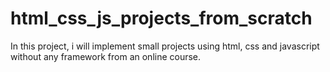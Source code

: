 # html_css_js_projects_from_scratch
In this project, i will implement small projects using html, css and javascript without any framework from an online course. 
